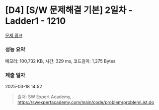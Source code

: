 # [D4] [S/W 문제해결 기본] 2일차 - Ladder1 - 1210 

[문제 링크](https://swexpertacademy.com/main/code/problem/problemDetail.do?contestProbId=AV14ABYKADACFAYh) 

### 성능 요약

메모리: 100,732 KB, 시간: 329 ms, 코드길이: 1,275 Bytes

### 제출 일자

2025-03-18 14:52



> 출처: SW Expert Academy, https://swexpertacademy.com/main/code/problem/problemList.do